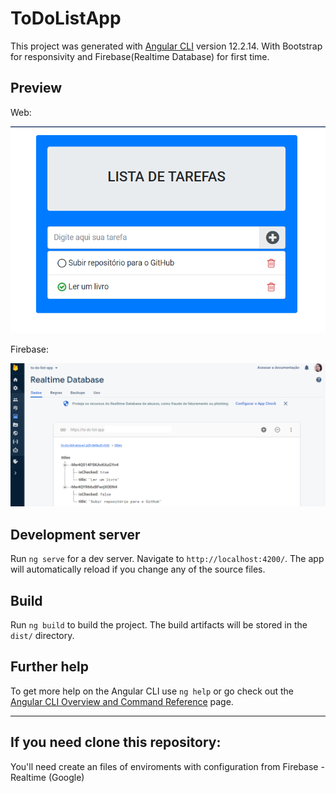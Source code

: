 # ToDoListApp

This project was generated with [Angular CLI](https://github.com/angular/angular-cli) version 12.2.14.
With Bootstrap for responsivity and Firebase(Realtime Database) for first time.

## Preview

Web:

<img src="https://github.com/karinafukuda/imagens_projetos/blob/main/lista-tarefas.png" alt="preview web page">

<br/>

Firebase:

<img src="https://github.com/karinafukuda/imagens_projetos/blob/main/to-do-list.png" alt="screen of firebase in realtime database">
<br/>

## Development server

Run `ng serve` for a dev server. Navigate to `http://localhost:4200/`. The app will automatically reload if you change any of the source files.

## Build

Run `ng build` to build the project. The build artifacts will be stored in the `dist/` directory.

## Further help

To get more help on the Angular CLI use `ng help` or go check out the [Angular CLI Overview and Command Reference](https://angular.io/cli) page.

----

## If you need clone this repository:

You'll need create an files of enviroments with configuration from Firebase - Realtime (Google)
